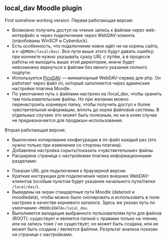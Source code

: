 local_dav Moodle plugin
-------------------------

First somehow working version.
Первая работающая версия: 
 * Возможно получить доступ на чтение запись к файлам через web-интерфейс и через подключение через WebDAV-клиента (опробованы WinSCP и Cyberduck).
 * Есть особенность, что подключение извне идёт не на корень сайта, а к `<ДОМЕН>/local/dav/`. Все пути выше этого будут давать ошибку; при коннекте нужно указывать сразу URL с путём, а в процессе работы не выходить выше этой директории, иначе будет невозможно вернуться к файлам без явного указания полного подпути. 
 * Используется [PicoDAV](https://github.com/kd2org/picodav) — миниатюрный WebDAV-сервер для php. Он работает через файл ini, который заполняется через админские настройки плагина Moodle.
 * По умолчанию путь с файлами настроен на <MOODLEDATA>/local_dav, чтобы хранить там пользовательские файлы. Но при желании можно перенастроить корневую папку, чтобы получить доступ к более чувствительной информации, вплоть до корня файловой системы. В отдельных случаях это может быть полезным, но ни в коем случае не предназначается для продакшн-использования.


Вторая работающая версия: 

- Выключено копирование конфигурации в ini-файл каждый раз (это нужно только при изменении со стороны плагина).
- Добавлена настройка скрыть/показать «чувствительные» файлы.
- Расширена страница с настройками плагина информационными разделами:
 * Показан URL для подключения к браузерной версии.
 * Краткие инструкции для подключения через внешних WebDAV-клиентов (особым пунктом будет указание начального пути/папки `/local/dav/`).
 * Выведены на экран стандартные пути Moodle (dataroot и moodledata), чтобы можно было скопировать и использовать в поле настроек в качестве корневого каталога. Здесь же указан путь по умолчанию `<MOODLEDATA>/local_dav`.
 * Выполняется валидация выбранного пользователям пути для файлов (ROOT): существует и является папкой с правами только на чтение, или на запись тоже / не существует, но может быть создана, или не может быть создана / является файлом. Результат анализа показан на странице с настройками.

